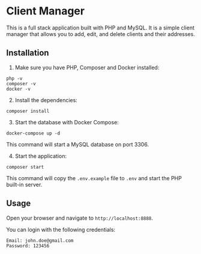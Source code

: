 # Client Manager

This is a full stack application built with PHP and MySQL. It is a simple client manager that allows you to add, edit, and delete clients and their addresses.

## Installation

1. Make sure you have PHP, Composer and Docker installed:

```
php -v
composer -v
docker -v
```

2. Install the dependencies:

```
composer install
```

3. Start the database with Docker Compose:

```
docker-compose up -d
```

This command will start a MySQL database on port 3306.

4. Start the application:

```
composer start
```

This command will copy the `.env.example` file to `.env` and start the PHP built-in server.

## Usage

Open your browser and navigate to `http://localhost:8888`.

You can login with the following credentials:

```
Email: john.doe@gmail.com
Password: 123456
```
